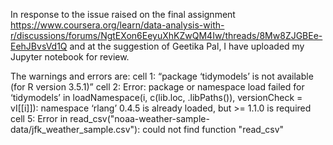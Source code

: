In response to the issue raised on the final assignment
https://www.coursera.org/learn/data-analysis-with-r/discussions/forums/NgtEXon6EeyuXhKZwQM4Iw/threads/8Mw8ZJGBEe-EehJBvsVd1Q
and at the suggestion of Geetika Pal, I have uploaded my Jupyter notebook for review.

The warnings and errors are:
cell 1: “package ‘tidymodels’ is not available (for R version 3.5.1)”
cell 2: Error: package or namespace load failed for ‘tidymodels’ in loadNamespace(i, c(lib.loc, .libPaths()), versionCheck = vI[[i]]):
 namespace ‘rlang’ 0.4.5 is already loaded, but >= 1.1.0 is required
cell 5: Error in read_csv("noaa-weather-sample-data/jfk_weather_sample.csv"): could not find function "read_csv"
